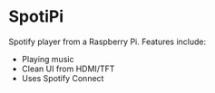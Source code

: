 # SpotiPi
Spotify player from a Raspberry Pi. Features include: 

- Playing music 
- Clean UI from HDMI/TFT 
- Uses Spotify Connect

